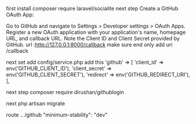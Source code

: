 first install composer require laravel/socialite
next step 
Create a GitHub OAuth App:

Go to GitHub and navigate to Settings > Developer settings > OAuth Apps.
Register a new OAuth application with your application's name, homepage URL, and callback URL.
Note the Client ID and Client Secret provided by GitHub. url :http://127.0.0.1:8000/callback
make sure end only add uri /callback

next set add config/service.php
add this 
'github' => [
    'client_id' => env('GITHUB_CLIENT_ID'),
    'client_secret' => env('GITHUB_CLIENT_SECRET'),
    'redirect' => env('GITHUB_REDIRECT_URI'),
],

 

next step
composer require dirushan/githublogin

next php artisan migrate

route .. /github
"minimum-stability": "dev"
